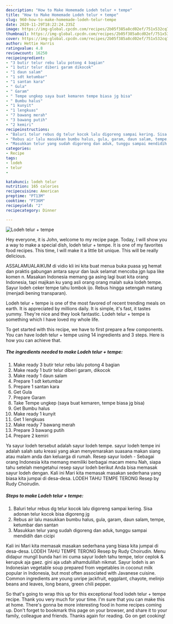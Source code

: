 ```yaml
---
description: "How to Make Homemade Lodeh telur + tempe"
title: "How to Make Homemade Lodeh telur + tempe"
slug: 960-how-to-make-homemade-lodeh-telur-tempe
date: 2020-11-29T18:22:24.235Z
image: https://img-global.cpcdn.com/recipes/2b05f385a8cd02ef/751x532cq70/lodeh-telur-tempe-foto-resep-utama.jpg
thumbnail: https://img-global.cpcdn.com/recipes/2b05f385a8cd02ef/751x532cq70/lodeh-telur-tempe-foto-resep-utama.jpg
cover: https://img-global.cpcdn.com/recipes/2b05f385a8cd02ef/751x532cq70/lodeh-telur-tempe-foto-resep-utama.jpg
author: Hettie Harris
ratingvalue: 4.8
reviewcount: 16250
recipeingredient:
- "3 butir telur rebu lalu potong 4 bagian"
- "1 butir telur diberi garam dikocok"
- "1 daun salam"
- "1 sdt ketumbar"
- "1 santan kara"
- " Gula"
- " Garam"
- " Tempe ungkep saya buat kemaren tempe biasa jg bisa"
- " Bumbu halus"
- "1 kunyit"
- "1 lengkuas"
- "7 bawang merah"
- "3 bawang putih"
- "2 kemiri"
recipeinstructions:
- "Baluri telur rebus dg telur kocok lalu digoreng sampai kering. Sisa adonan telur kocok bisa digoreng jg"
- "Rebus air lalu masukkan bumbu halus, gula, garam, daun salam, tempe, ketumbar dan santan"
- "Masukkan telur yang sudah digoreng dan aduk, tunggu sampai mendidih dan cicipi"
categories:
- Recipe
tags:
- lodeh
- telur
- 

katakunci: lodeh telur  
nutrition: 165 calories
recipecuisine: American
preptime: "PT13M"
cooktime: "PT36M"
recipeyield: "2"
recipecategory: Dinner

---
```



![Lodeh telur + tempe](https://img-global.cpcdn.com/recipes/2b05f385a8cd02ef/751x532cq70/lodeh-telur-tempe-foto-resep-utama.jpg)

Hey everyone, it is John, welcome to my recipe page. Today, I will show you a way to make a special dish, lodeh telur + tempe. It is one of my favorites food recipes. This time, I will make it a little bit unique. This will be really delicious.

ASSALAMUALAIKUM di vidio kli ini kita buat menua buka puasa yg hemat dan praktis gabungan antara sayur dan lauk selamat mencoba jgn lupa like komen n. Masakan Indonesia memang ga asing lagi buat kita orang Indonesia, tapi majikan ku yang asli orang orang malah suka lodeh tempe. Sayur lodeh ceker tempe tahu lombok ijo. Rebus hingga setengah matang (menjadi bening transparan).

Lodeh telur + tempe is one of the most favored of recent trending meals on earth. It is appreciated by millions daily. It is simple, it's fast, it tastes yummy. They're nice and they look fantastic. Lodeh telur + tempe is something which I have loved my whole life.


To get started with this recipe, we have to first prepare a few components. You can have lodeh telur + tempe using 14 ingredients and 3 steps. Here is how you can achieve that.

<!--inarticleads1-->

##### The ingredients needed to make Lodeh telur + tempe:

1. Make ready 3 butir telur rebu lalu potong 4 bagian
1. Make ready 1 butir telur diberi garam, dikocok
1. Make ready 1 daun salam
1. Prepare 1 sdt ketumbar
1. Prepare 1 santan kara
1. Get  Gula
1. Prepare  Garam
1. Take  Tempe ungkep (saya buat kemaren, tempe biasa jg bisa)
1. Get  Bumbu halus
1. Make ready 1 kunyit
1. Get 1 lengkuas
1. Make ready 7 bawang merah
1. Prepare 3 bawang putih
1. Prepare 2 kemiri


Ya sayur lodeh tersebut adalah sayur lodeh tempe. sayur lodeh tempe ini adalah salah satu kreasi yang akan menyemarakan suasana makan siang atau malam anda dan keluarga di rumah. Resep sayur lodeh - Sebagai orang Indonesia kita memang memiliki berbagai macam menu Nah, siapa tahu setelah mengetahui resep sayur lodeh berikut Anda bisa memasak sayur lodeh dengan. Kali ini Mari kita memasak masakan sederhana yang biasa kita jumpai di desa-desa. LODEH TAHU TEMPE TERONG Resep by Rudy Choirudin. 

<!--inarticleads2-->

##### Steps to make Lodeh telur + tempe:

1. Baluri telur rebus dg telur kocok lalu digoreng sampai kering. Sisa adonan telur kocok bisa digoreng jg
1. Rebus air lalu masukkan bumbu halus, gula, garam, daun salam, tempe, ketumbar dan santan
1. Masukkan telur yang sudah digoreng dan aduk, tunggu sampai mendidih dan cicipi


Kali ini Mari kita memasak masakan sederhana yang biasa kita jumpai di desa-desa. LODEH TAHU TEMPE TERONG Resep by Rudy Choirudin. Menu didapur mungil bunda hari ini cuma sayur lodeh tahu tempe, telor ceplok &amp; kerupuk aja gaez. gini aja udah alhamdulillah nikmat. Sayur lodeh is an Indonesian vegetable soup prepared from vegetables in coconut milk popular in Indonesia, but most often associated with Javanese cuisine. Common ingredients are young unripe jackfruit, eggplant, chayote, melinjo beans and leaves, long beans, green chili pepper. 

So that's going to wrap this up for this exceptional food lodeh telur + tempe recipe. Thank you very much for your time. I'm sure that you can make this at home. There's gonna be more interesting food in home recipes coming up. Don't forget to bookmark this page on your browser, and share it to your family, colleague and friends. Thanks again for reading. Go on get cooking!
